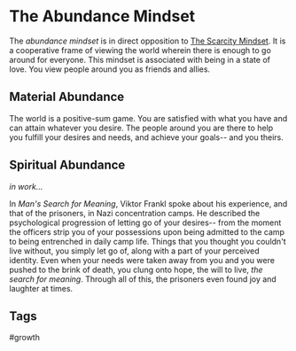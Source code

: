 # The Abundance Mindset
The *abundance mindset* is in direct opposition to [The Scarcity Mindset](../202308040127/README.md). It is a cooperative frame of viewing the world wherein there is enough to go around for everyone. This mindset is associated with being in a state of love. You view people around you as friends and allies.  
## Material Abundance
The world is a positive-sum game. You are satisfied with what you have and can attain whatever you desire. The people around you are there to help you fulfill your desires and needs, and achieve your goals-- and you theirs.  

## Spiritual Abundance
*in work...*  

In *Man's Search for Meaning*, Viktor Frankl spoke about his experience, and that of the prisoners, in Nazi concentration camps. He described the psychological progression of letting go of your desires-- from the moment the officers strip you of your possessions upon being admitted to the camp to being entrenched in daily camp life. Things that you thought you couldn't live without, you simply let go of, along with a part of your perceived identity. Even when your needs were taken away from you and you were pushed to the brink of death, you clung onto hope, the will to live, *the search for meaning*. Through all of this, the prisoners even found joy and laughter at times.  

## Tags
#growth
